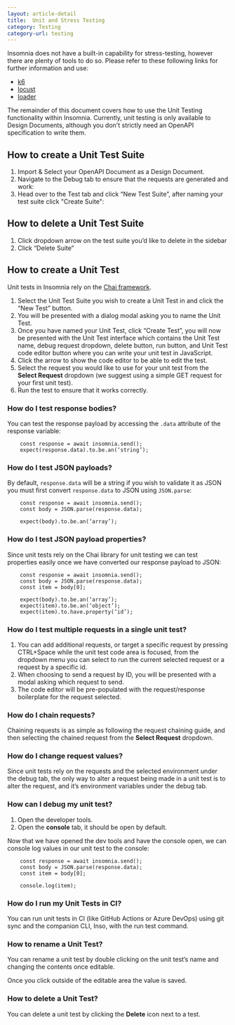 ```yaml
---
layout: article-detail
title:  Unit and Stress Testing
category: Testing
category-url: testing
---
```


Insomnia does not have a built-in capability for stress-testing, however there are plenty of tools to do so. Please refer to these following links for further information and use:

* [k6](https://k6.io/docs/testing-guides/api-load-testing/)
* [locust](https://locust.io/)
* [loader](https://loader.io/)

The remainder of this document covers how to use the Unit Testing functionality within Insomnia. Currently, unit testing is only available to Design Documents, although you don't strictly need an OpenAPI specification to write them.

## How to create a Unit Test Suite

1. Import & Select your OpenAPI Document as a Design Document.
2. Navigate to the Debug tab to ensure that the requests are generated and work:
3. Head over to the Test tab and click “New Test Suite”, after naming your test suite click "Create Suite":

## How to delete a Unit Test Suite

1. Click dropdown arrow on the test suite you’d like to delete in the sidebar
2. Click “Delete Suite”

## How to create a Unit Test

Unit tests in Insomnia rely on the [Chai framework](https://www.chaijs.com/api/bdd/). 

1. Select the Unit Test Suite you wish to create a Unit Test in and click the “New Test” button.
2. You will be presented with a dialog modal asking you to name the Unit Test. 
3. Once you have named your Unit Test, click “Create Test”, you will now be presented with the Unit Test interface which contains the Unit Test name, debug request dropdown, delete button, run button, and Unit Test code editor button where you can write your unit test in JavaScript.
4. Click the arrow to show the code editor to be able to edit the test.
5. Select the request you would like to use for your unit test from the **Select Request** dropdown (we suggest using a simple GET request for your first unit test).
6. Run the test to ensure that it works correctly.

### How do I test response bodies?

You can test the response payload by accessing the `.data` attribute of the response variable:

```
	const response = await insomnia.send();
	expect(response.data).to.be.an(‘string’);
```

### How do I test JSON payloads?

By default, `response.data` will be a string if you wish to validate it as JSON you must first convert `response.data` to JSON using `JSON.parse`:

```
	const response = await insomnia.send();
	const body = JSON.parse(response.data);

	expect(body).to.be.an(‘array’);
```

### How do I test JSON payload properties?

Since unit tests rely on the Chai library for unit testing we can test properties easily once we have converted our response payload to JSON:

```
	const response = await insomnia.send();
	const body = JSON.parse(response.data);
	const item = body[0];

	expect(body).to.be.an(‘array’);
	expect(item).to.be.an(‘object’);
	expect(item).to.have.property(‘id’);
```

### How do I test multiple requests in a single unit test?

1. You can add additional requests, or target a specific request by pressing CTRL+Space while the unit test code area is focused, from the dropdown menu you can select to run the current selected request or a request by a specific id.
2. When choosing to send a request by ID, you will be presented with a modal asking which request to send. 
3. The code editor will be pre-populated with the request/response boilerplate for the request selected.

### How do I chain requests?

Chaining requests is as simple as following the request chaining guide, and then selecting the chained request from the **Select Request** dropdown.

### How do I change request values?

Since unit tests rely on the requests and the selected environment under the debug tab, the only way to alter a request being made in a unit test is to alter the request, and it’s environment variables under the debug tab.

### How can I debug my unit test?

1. Open the developer tools. 
2. Open the **console** tab, it should be open by default.

Now that we have opened the dev tools and have the console open, we can console log values in our unit test to the console:

```
	const response = await insomnia.send();
	const body = JSON.parse(response.data);
	const item = body[0];

	console.log(item);
```

### How do I run my Unit Tests in CI?
You can run unit tests in CI (like GitHub Actions or Azure DevOps) using git sync and the companion CLI, Inso, with the run test command.

### How to rename a Unit Test?
You can rename a unit test by double clicking on the unit test’s name and changing the contents once editable.

Once you click outside of the editable area the value is saved.

### How to delete a Unit Test?

You can delete a unit test by clicking the **Delete** icon next to a test.

